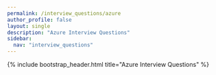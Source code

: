 ```yaml
---
permalink: /interview_questions/azure
author_profile: false
layout: single
description: "Azure Interview Questions"
sidebar:
  nav: "interview_questions"
---
```


{% include bootstrap_header.html title="Azure Interview Questions" %}

</body>
